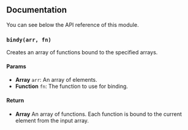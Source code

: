 ## Documentation

You can see below the API reference of this module.

### `bindy(arr, fn)`
Creates an array of functions bound to the specified arrays.

#### Params
- **Array** `arr`: An array of elements.
- **Function** `fn`: The function to use for binding.

#### Return
- **Array** An array of functions. Each function is bound to the current element from the input array.

